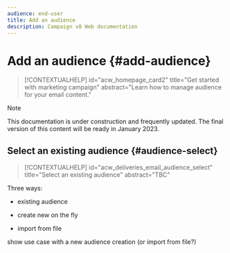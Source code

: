 ```yaml
---
audience: end-user
title: Add an audience
description: Campaign v8 Web documentation
---
```

# Add an audience {#add-audience}

>[!CONTEXTUALHELP]
>id="acw_homepage_card2"
>title="Get started with marketing campaign"
>abstract="Learn how to manage audience for your email content."

>[!NOTE]
>
>This documentation is under construction and frequently updated. The final version of this content will be ready in January 2023.

<!--
Audience only created for the delivery, not available later-->

## Select an existing audience {#audience-select}

>[!CONTEXTUALHELP]
>id="acw_deliveries_email_audience_select"
>title="Select an existing audience"
>abstract="TBC"

Three ways:
* existing audience
<!--
Campaign or AEP Audiences
-->
* create new on the fly
<!--
query like AEP segment builder (same component with campaign data)
-->
* import from file

show use case with a new audience creation (or import from file?)

<!--
control groups like acc: exract, random, based on attribute
-->